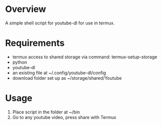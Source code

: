 # Overview
A simple shell script for youtube-dl for use in termux.

# Requirements
- termux access to shared storage via command: termux-setup-storage
- python
- youtube-dl
- an existing file at ~/.config/youtube-dl/config
- download folder set up as ~/storage/shared/Youtube

# Usage
1. Place script in the folder at ~/bin
2. Go to any youtube video, press share with Termux 
